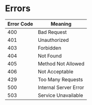 # Errors

Error Code | Meaning
---------- | -------
400 | Bad Request 
401 | Unauthorized 
403 | Forbidden 
404 | Not Found 
405 | Method Not Allowed 
406 | Not Acceptable
429 | Too Many Requests
500 | Internal Server Error
503 | Service Unavailable
